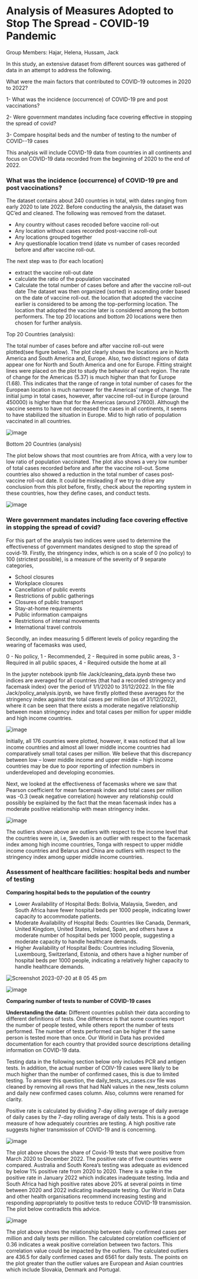 # Analysis of Measures Adopted to Stop The Spread -  COVID-19 Pandemic

Group Members: Hajar, Helena, Hussam, Jack

In this study, an extensive dataset from different sources was gathered of data in an attempt to address the following.

What were the main factors that contributed to COVID-19 outcomes in 2020 to 2022?

1- What was the incidence (occurrence) of COVID-19 pre and post vaccinations?

2- Were government mandates including face covering effective in stopping the spread of covid?

3- Compare hospital beds and the number of testing to the number of COVID--19 cases

This analysis will include COVID-19 data from countries in all continents and focus on COVID-19 data recorded from the beginning of 2020 to the end of 2022.

### What was the incidence (occurrence) of COVID-19 pre and post vaccinations?

The dataset contains about 240 countries in total, with dates ranging from early 2020 to late 2022. Before conducting the analysis, the dataset was QC’ed and cleaned. The following was removed from the dataset.
- Any country without cases recoded before vaccine roll-out
- Any location without cases recorded post-vaccine roll-out
- Any locations grouped together
 - Any questionable location trend (date vs number of cases recorded before and after vaccine roll-out.

The next step was to (for each location)
- extract the vaccine roll-out date 
- calculate the ratio of the population vaccinated
- Calculate the total number of cases before and after the vaccine roll-out date
The dataset was then organized (sorted) in ascending order based on the date of vaccine roll-out. the location that adopted the vaccine earlier is considered to be among the top-performing location. The location that adopted the vaccine later is considered among the bottom performers. The top 20 locations and bottom 20 locations were then chosen for further analysis.

Top 20 Countries (analysis):

The total number of cases before and after vaccine roll-out were plotted(see figure below). The plot clearly shows the locations are in North America and South America and, Europe. Also, two distinct regions of data appear one for North and South America and one for Europe. Fitting straight lines were placed on the plot to study the behavior of each region. The rate of change for the Americas (5.37) is much higher than that for Europe (1.68). This indicates that the range of range in total number of cases for the European location is much narrower for the Americas’ range of change. The initial jump in total cases, however, after vaccine roll-out in Europe (around 450000) is higher than that for the Americas (around 27600). Although the vaccine seems to have not decreased the cases in all continents, it seems to have stabilized the situation in Europe.
Mid to high ratio of population vaccinated in all countries.

![image](https://github.com/JackHast/project-1-group-4/assets/134576485/5849ff83-fb1d-4661-9762-ef2cf26108e8)

Bottom 20 Countries (analysis)

The plot below shows that most countries are from Africa, with a very low to low ratio of population vaccinated. The plot also shows a very low number of total cases recorded before and after the vaccine roll-out. Some countries also showed a reduction in the total number of cases post-vaccine roll-out date. It could be misleading if we try to drive any conclusion from this plot before, firstly, check about the reporting system in these countries, how they define cases, and conduct tests.

![image](https://github.com/JackHast/project-1-group-4/assets/134576485/f3e53a72-d60d-44ce-aaf3-98a9fe55c860)

### Were government mandates including face covering effective in stopping the spread of covid?

For this part of the analysis two indices were used to determine the effectiveness of government mandates designed to stop the spread of covid-19. Firstly, the stringency index, which is on a scale of 0 (no policy) to 100 (strictest possible), is a measure of the severity of 9 separate categories,

-	School closures
-	Workplace closures
-	Cancellation of public events
-	Restrictions of public gatherings
-	Closures of public transport
-	Stay-at-home requirements
-	Public information campaigns
-	Restrictions of internal movements
-	International travel controls

Secondly, an index measuring 5 different levels of policy regarding the wearing of facemasks was used,

0 - No policy,
1 - Recommended,
2 - Required in some public areas,
3 - Required in all public spaces,
4 - Required outside the home at all 

In the jupyter notebook ipynb file Jack/cleaning_data.ipynb these two indices are averaged for all countries (that had a recorded stringency and facemask index) over the period of 1/1/2020 to 31/12/2022. In the file Jack/policy_analysis.ipynb, we have firstly plotted these averages for the stringency index against the total cases per million (as of 31/12/2022), where it can be seen that there exists a moderate negative relationship between mean stringency index and total cases per million for upper middle and high income countries.

   ![image](https://github.com/JackHast/project-1-group-4/assets/131254350/452cf776-247d-42b8-be23-dea74cc920a1)

Initially, all 176 countries were plotted, however, it was noticed that all low income countries and almost all lower middle income countries had comparatively small total cases per million. We believe that this discrepancy between low – lower middle income and upper middle – high income countries may be due to poor reporting of infection numbers in underdeveloped and developing economies. 

Next, we looked at the effectiveness of facemasks where we saw that Pearson coefficient for mean facemask index and total cases per million was -0.3 (weak negative correlation) however any relationship could possibly be explained by the fact that the mean facemask index has a moderate positive relationship with mean stringency index. 

![image](https://github.com/JackHast/project-1-group-4/assets/131254350/94bb3a0d-553b-4fe3-b231-4bc857bec29f)

The outliers shown above are outliers with respect to the income level that the countries were in, i.e, Sweden is an outlier with respect to the facemask index among high income countries, Tonga with respect to upper middle income countries and Belarus and China are outliers with respect to the stringency index among upper middle income countries. 

### Assessment of healthcare facilities: hospital beds and number of testing 
**Comparing hospital beds to the population of the country**

*	Lower Availability of Hospital Beds: Bolivia, Malaysia, Sweden, and South Africa have fewer hospital beds per 1000 people, indicating lower capacity to accommodate patients.
*	Moderate Availability of Hospital Beds: Countries like Canada, Denmark, United Kingdom, United States, Ireland, Spain, and others have a moderate number of hospital beds per 1000 people, suggesting a moderate capacity to handle healthcare demands.
*	Higher Availability of Hospital Beds: Countries including Slovenia, Luxembourg, Switzerland, Estonia, and others have a higher number of hospital beds per 1000 people, indicating a relatively higher capacity to handle healthcare demands.

![Screenshot 2023-07-20 at 8 05 45 pm](https://github.com/JackHast/project-1-group-4/assets/134599676/14823774-0d8c-43f4-a9f8-342bfe027bae)

![image](https://github.com/JackHast/project-1-group-4/blob/main/helena/Population%20Year%202020-2022.png)

**Comparing number of tests to number of COVID-19 cases**

**Understanding the data:**
Different countries publish their data according to different definitions of tests. One difference is that some countries report the number of people tested, while others report the number of tests performed. The number of tests performed can be higher if the same person is tested more than once. Our World in Data has provided documentation for each country that provided source descriptions detailing information on COVID-19 data. 

Testing data in the following section below only includes PCR and antigen tests. In addition, the actual number of COIV-19 cases were likely to be much higher than the number of confirmed cases, this is due to limited testing. 
To answer this question, the daily_tests_vs_cases.csv file was cleaned by removing all rows that had NaN values in the new_tests column and daily new confirmed cases column. Also, columns were renamed for clarity. 

Positive rate is calculated by dividing 7-day olling average of daily average of daily cases by the 7-day rolling average of daily tests. This is a good measure of how adequately countries are testing. A high positive rate suggests higher transmission of COVID-19 and is concerning. 


![image](https://github.com/JackHast/project-1-group-4/assets/130710065/ecfacb47-daac-4702-98d4-3c542a242869)

The plot above shows the share of Covid-19 tests that were positive from March 2020 to December 2022. The positive rate of five countries were compared. Australia and South Korea’s testing was adequate as evidenced by below 1% positive rate from 2020 to 2020. There is a spike in the positive rate in January 2022 which indicates inadequate testing. India and South Africa had high positive rates above 20% at several points in time between 2020 and 2022 indicating inadequate testing. 
Our World in Data and other health organisations recommend increasing testing and responding appropriately to positive tests to reduce COVID-19 transmission. The plot below contradicts this advice. 

![image](https://github.com/JackHast/project-1-group-4/assets/130710065/724f09f6-1048-4444-8b34-1623b5412898)

The plot above shows the relationship between daily confirmed cases per million and daily tests per million. The calculated correlation coefficient of 0.36 indicates a weak positive correlation between two factors. This correlation value could be impacted by the outliers. The calculated outliers are 436.5 for daily confirmed cases and 6561 for daily tests. The points on the plot greater than the outlier values are European and Asian countries which include Slovakia, Denmark and Portugal. 










